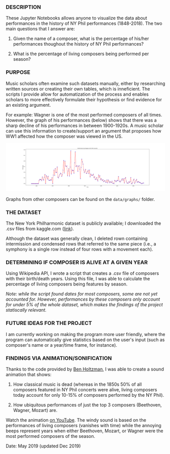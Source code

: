 ### DESCRIPTION

These Jupyter Notebooks allows anyone to visualize the data about performances in the history of NY Phil performances (1848-2018). The two main questions that I answer are:

1) Given the name of a composer, what is the percentage of his/her performances thoughout the history of NY Phil performances?

2) What is the percentage of living composers being performed per season?

### PURPOSE

Music scholars often examine such datasets manually, either by researching written sources or creating their own tables, which is inneficient. The scripts I provide allow for automatization of the process and enables scholars to more effectively formulate their hypothesis or find evidence for an existing argument.

For example: Wagner is one of the most performed composers of all times. However, the graph of his performances (below) shows that there was a sharp decline of his performances in between 1900-1920s. A music scholar can use this information to create/support an argument that proposes how WW1 affected how the composer was viewed in the US.  

![Wagner graph](/data/graphs/Wagner.png "Wagner graph")

Graphs from other composers can be found on the <code>data/graphs/</code> folder.

### THE DATASET

The New York Philharmonic dataset is publicly available; I downloaded the .csv files from kaggle.com ([link](https://www.kaggle.com/nyphil/perf-history)).

Although the dataset was generally clean, I deleted rown containing intermission and condensed rows that referred to the same piece (i.e., a symphony is a single row instead of four rows with a movement each).

### DETERMINING IF COMPOSER IS ALIVE AT A GIVEN YEAR

Using Wikipedia API, I wrote a script that creates a .csv file of composers with their birth/death years. Using this file, I was able to calculate the percentage of living composers being features by season.

<em> Note: while the script found dates for most composers, some are not yet accounted for. However, performances by these composers only account for under 5% of the whole dataset, which makes the findings of the project statiscally relevant.</em>  

### FUTURE IDEAS FOR THE PROJECT

I am currently working on making the program more user friendly, where the program can automatically give statistics based on the user's input (such as composer's name or a year/time frame, for instance).  

### FINDINGS VIA ANIMATION/SONIFICATION

Thanks to the code provided by [Ben Holtzman](https://github.com/benholtzman/datamovies), I was able to create a sound animation that shows:

1) How classical music is dead (whereas in the 1850s 50% of all composers featured in NY Phil concerts were alive, living composers today account for only 10-15% of composers performed by the NY Phil).

2) How ubiquitous performances of just the top 3 composers (Beethoven, Wagner, Mozart) are.

Watch the animation [on YouTube](https://youtu.be/9nW32ANbVeo). The windy sound is based on the performances of living composers (vanishes with time) while the annoying beeps represent years when either Beethoven, Mozart, or Wagner were the most performed composers of the season. 

Date: May 2019 (updated Dec 2019)




